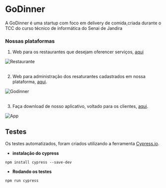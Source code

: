 # GoDinner

A GoDinner é uma startup com foco em delivery de comida,criada durante o TCC do curso técnico de informática do Senai de Jandira

### Nossas plataformas

1. Web para os restaurantes que desejam oferencer serviços, [aqui](https://restaurante.godinner.tk/)

![Restaurante](https://user-images.githubusercontent.com/47863089/103041984-c6d0aa80-4556-11eb-9597-ad2e53676c26.png "Plataforma web do Restaurante")
<br/>
<br>

2. Web para administração dos resaturantes cadastrados em nossa plataforma, [aqui](https://godinner.tk/).

![Godinner](https://user-images.githubusercontent.com/47863089/103042008-e23bb580-4556-11eb-9432-16a56d61197c.png "Plataforma web da Godinner")
<br/>
<br>

3. Faça download de nosso aplicativo, voltado para os clientes, [aqui](https://godinner.tk/app).

![App](https://user-images.githubusercontent.com/47863089/103042133-58401c80-4557-11eb-9437-3d2a51822938.png "Plataforma mobile do cliente")

## Testes

Os testes automatizados, foram criados utilizando a ferramenta [Cypress.io](https://www.cypress.io/).

* **instalação do cypress**
   
```npm install cypress --save-dev```

* **Rodando os testes**
 
```npm run cypress```




